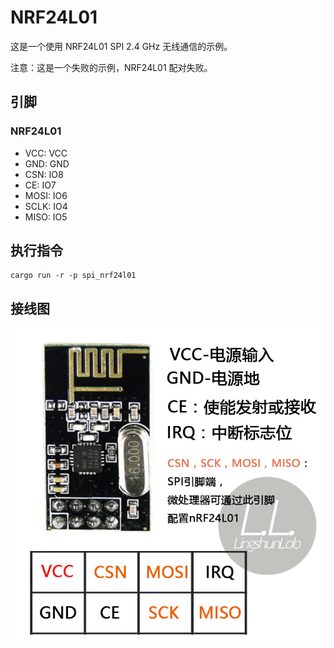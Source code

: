 # NRF24L01

这是一个使用 NRF24L01 SPI 2.4 GHz 无线通信的示例。

注意：这是一个失败的示例，NRF24L01 配对失败。

## 引脚

### NRF24L01

- VCC: VCC
- GND: GND
- CSN: IO8
- CE: IO7
- MOSI: IO6
- SCLK: IO4
- MISO: IO5

## 执行指令

```shell
cargo run -r -p spi_nrf24l01
```

## 接线图

![](../../../images/NRF24L01引脚图.jpg)
